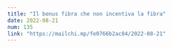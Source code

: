 ```yaml
---
title: "Il bonus fibra che non incentiva la fibra"
date: 2022-08-21
num: 135
link: "https://mailchi.mp/fe0766b2ac84/2022-08-21"
---
```

